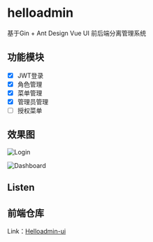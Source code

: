 # helloadmin

基于Gin + Ant Design Vue UI 前后端分离管理系统

## 功能模块

- [x] JWT登录
- [x] 角色管理
- [x] 菜单管理
- [x] 管理员管理
- [ ] 授权菜单

## 效果图

![Login](https://raw.githubusercontent.com/heliosker/helloadmin/main/images/login.png)

![Dashboard](https://raw.githubusercontent.com/heliosker/helloadmin/main/images/dashboard.png)


## Listen

## 前端仓库

Link：[Helloadmin-ui](https://github.com/heliosker/helloadmin-ui)